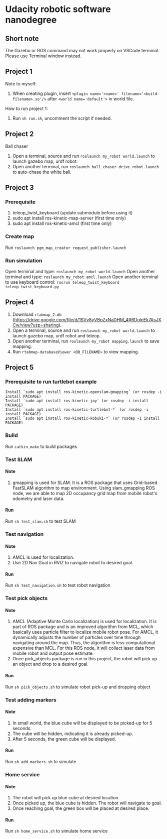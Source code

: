 # Udacity robotic software nanodegree

## Short note
The Gazebo or ROS command may not work properly on VSCode terminal. Please use Terminal window instead.

## Project 1
Note to myself:
1. When creating plugin, insert `<plugin name='<name>' filename='<build-filename>.so'/>` after `<world name='default'>` in world file.

How to run project 1:
1. Run `sh run.sh`, uncomment the script if needed.

## Project 2
Ball chaser
1. Open a terminal, source and run `roslaunch my_robot world.launch` to launch gazebo map, urdf robot.
2. Open another terminal, run `roslaunch ball_chaser drive_robot.launch` to auto-chase the white ball.

## Project 3
### Prerequisite
1. teleop_twist_keyboard (update submodule before using it)
2. sudo apt install ros-kinetic-map-server (first time only)
3. sudo apt install ros-kinetic-amcl (first time only)

### Create map
Run `roslaunch pgm_map_creator request_publisher.launch`

### Run simulation
Open terminal and type:
`roslaunch my_robot world.launch`
Open another terminal and type:
`roslaunch my_robot amcl.launch`
Open another terminal to use keyboard control:
`rosrun teleop_twist_keyboard teleop_twist_keyboard.py`

## Project 4
1. Download `rtabmap_2.db` (https://drive.google.com/file/d/1SVv8yVBpZxNaDHM_4R6DqleEk7AsJXCw/view?usp=sharing).
2. Open a terminal, source and run `roslaunch my_robot world.launch` to launch gazebo map, urdf robot and teleop.
3. Open another terminal, run `roslaunch my_robot mapping.launch` to save mapping.
4. Run `rtabmap-databaseViewer <DB_FILENAME>` to view mapping.

## Project 5
### Prerequisite to run turtlebot example
    Install `sudo apt install ros-kinetic-openslam-gmapping` (or rosdep -i install PACKAGE)
    Install `sudo apt install ros-kinetic-joy` (or rosdep -i install PACKAGE)
    Install `sudo apt install ros-kinetic-turtlebot-*` (or rosdep -i install PACKAGE)
    Install `sudo apt install ros-kinetic-kobuki-*` (or rosdep -i install PACKAGE)

### Build
Run `catkin_make` to build packages

### Test SLAM
#### Note
1. gmapping is used for SLAM. It is a ROS package that uses Grid-based FastSLAM algorithm to map environment. Using slam_gmapping ROS node, we are able to map 2D occupancy grid map from mobile robot's odometry and laser data.

#### Run
Run `sh test_slam.sh` to test SLAM

### Test navigation
#### Note
1. AMCL is used for localization.
2. Use 2D Nav Goal in RVIZ to navigate robot to desired goal.
#### Run
Run `sh test_navigation.sh` to test robot navigation

### Test pick objects
#### Note
1. AMCL (Adaptive Monte Carlo localization) is used for localization. It is part of ROS package and is an improved algorithm from MCL, which basically uses particle filter to localize mobile robot pose. For AMCL, it dynamically adjusts the number of particles over time through navigating around the map. Thus, the algorithm is less computational expensive than MCL. For this ROS node, it will collect laser data from mobile robot and output pose estimate.
2. Once pick_objects package is run in this project, the robot will pick up an object and drop to a desired goal.
#### Run
Run `sh pick_objects.sh` to simulate robot pick-up and dropping object

### Test adding markers
#### Note
1. In small world, the blue cube will be displayed to be picked-up for 5 seconds.
2. The cube will be hidden, indicating it is already picked-up.
3. After 5 seconds, the green cube will be displayed.
#### Run
Run `sh add_markers.sh` to simulate

### Home service
#### Note
1. The robot will pick up blue cube at desired location.
2. Once picked up, the blue cube is hidden. The robot will navigate to goal.
3. Once reaching goal, the green box will be placed at desired place.
#### Run
Run `sh home_service.sh` to simulate home service
